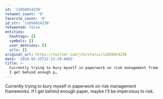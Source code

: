 ```yaml
---
id: '11056014230'
retweet_count: '0'
favorite_count: '0'
id_str: '11056014230'
retweeted: false
entities:
  hashtags: []
  symbols: []
  user_mentions: []
  urls: []
original_url: https://twitter.com/jth/status/11056014230
date: '2010-03-25T22:12:29.000Z'
title: >-
  Currently trying to bury myself in paperwork on risk management frameworks. If
  I get behind enough p…
---
```


Currently trying to bury myself in paperwork on risk management frameworks. If I get behind enough paper, maybe I'll be impervious to risk.
